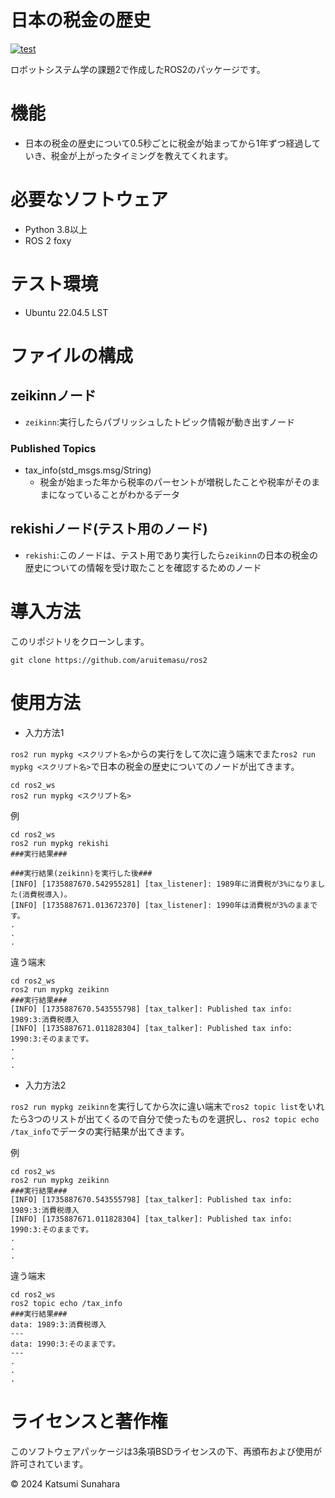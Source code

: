 # 日本の税金の歴史
[![test](https://github.com/aruitemasu/ros2/actions/workflows/test.yml/badge.svg?branch=main)](https://github.com/aruitemasu/ros2/actions/workflows/test.yml)

ロボットシステム学の課題2で作成したROS2のパッケージです。

# 機能

- 日本の税金の歴史について0.5秒ごとに税金が始まってから1年ずつ経過していき、税金が上がったタイミングを教えてくれます。

# 必要なソフトウェア

- Python 3.8以上
- ROS 2 foxy

# テスト環境
- Ubuntu 22.04.5 LST

# ファイルの構成
## zeikinnノード
- ```zeikinn```:実行したらパブリッシュしたトピック情報が動き出すノード

### Published Topics
- tax_info(std_msgs.msg/String)
  - 税金が始まった年から税率のパーセントが増税したことや税率がそのままになっていることがわかるデータ

## rekishiノード(テスト用のノード)
- ```rekishi```:このノードは、テスト用であり実行したら```zeikinn```の日本の税金の歴史についての情報を受け取たことを確認するためのノード

# 導入方法
このリポジトリをクローンします。

```
git clone https://github.com/aruitemasu/ros2
```

# 使用方法

- 入力方法1

```ros2 run mypkg <スクリプト名>```からの実行をして次に違う端末でまた```ros2 run mypkg <スクリプト名>```で日本の税金の歴史についてのノードが出てきます。

```
cd ros2_ws
ros2 run mypkg <スクリプト名>
```

例

```
cd ros2_ws
ros2 run mypkg rekishi
###実行結果###

###実行結果(zeikinn)を実行した後###
[INFO] [1735887670.542955281] [tax_listener]: 1989年に消費税が3%になりました(消費税導入)。
[INFO] [1735887671.013672370] [tax_listener]: 1990年は消費税が3%のままです。
.
.
.
```

違う端末

```
cd ros2_ws
ros2 run mypkg zeikinn
###実行結果###
[INFO] [1735887670.543555798] [tax_talker]: Published tax info: 1989:3:消費税導入
[INFO] [1735887671.011828304] [tax_talker]: Published tax info: 1990:3:そのままです。
.
.
.
```

- 入力方法2

```ros2 run mypkg zeikinn```を実行してから次に違い端末で```ros2 topic list```をいれたら3つのリストが出てくるので自分で使ったものを選択し、```ros2 topic echo /tax_info```でデータの実行結果が出てきます。

例
```
cd ros2_ws
ros2 run mypkg zeikinn
###実行結果###
[INFO] [1735887670.543555798] [tax_talker]: Published tax info: 1989:3:消費税導入
[INFO] [1735887671.011828304] [tax_talker]: Published tax info: 1990:3:そのままです。
.
.
.
```
違う端末
```
cd ros2_ws
ros2 topic echo /tax_info
###実行結果###
data: 1989:3:消費税導入
---
data: 1990:3:そのままです。
---
.
.
.
```

# ライセンスと著作権

このソフトウェアパッケージは3条項BSDライセンスの下、再頒布および使用が許可されています。

© 2024 Katsumi Sunahara

